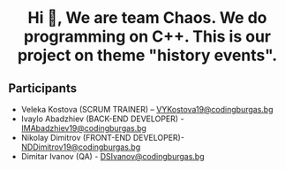 <p align="center">
<img src=" ">
</p>
<h1 align="center">Hi 👋, We are team Chaos. We do programming on C++. This is our project on theme "history events".</h1>

<h2 align="left">Participants</h2>



- Veleka Kostova (SCRUM TRAINER) – VYKostova19@codingburgas.bg
- Ivaylo Abadzhiev (BACK-END DEVELOPER) - IMAbadzhiev19@codingburgas.bg
- Nikolay Dimitrov (FRONT-END DEVELOPER)- NDDimitrov19@codingburgas.bg
- Dimitar Ivanov (QA) - DSIvanov@codingburgas.bg



<br>
